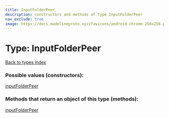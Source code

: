 ```yaml
---
title: InputFolderPeer
description: constructors and methods of type InputFolderPeer
nav_exclude: true
image: https://docs.madelineproto.xyz/favicons/android-chrome-256x256.png
---
```

# Type: InputFolderPeer
[Back to types index](index.html)



### Possible values (constructors):

[inputFolderPeer](/API_docs/constructors/inputFolderPeer.html)  



### Methods that return an object of this type (methods):



[inputFolderPeer](/API_docs/constructors/inputFolderPeer.html)  


